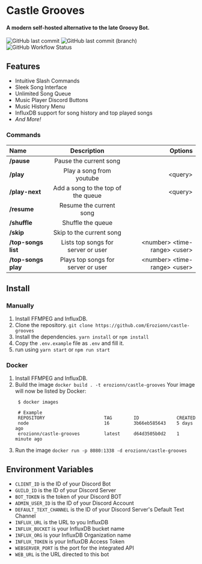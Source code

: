 # Castle Grooves
#### A modern self-hosted alternative to the late Groovy Bot.

![GitHub last commit](https://img.shields.io/github/last-commit/erozionn/castle-grooves/develop) ![GitHub last commit (branch)](https://img.shields.io/github/last-commit/erozionn/castle-grooves/develop?label=last%20dev%20commit) ![GitHub Workflow Status](https://img.shields.io/github/workflow/status/erozionn/castle-grooves/Docker%20Image%20CI?label=docker%20build)
## Features

* Intuitive Slash Commands
* Sleek Song Interface
* Unlimited Song Queue
* Music Player Discord Buttons
* Music History Menu
* InfluxDB support for song history and top played songs
* *And More!*
### Commands


|         Name         |            Description                 |            Options             |
|:---------------------|:--------------------------------------:|-------------------------------:|
|   **/pause**         |       Pause the current song           |                                |
|   **/play**          |      Play a song from youtube          |             \<query>           |
| **/play-next**       | Add a song to the top of the queue     |             \<query>           |
|  **/resume**         |      Resume the current song           |                                |
|  **/shuffle**        |         Shuffle the queue              |                                |
|   **/skip**          |      Skip to the current song          |                                |
| **/top-songs list**  |   Lists top songs for server or user   | \<number> \<time-range> \<user>|
| **/top-songs play**  |   Plays top songs for server or user   | \<number> \<time-range> \<user>|

## Install

### Manually

1. Install FFMPEG and InfluxDB.
2. Clone the repository. `git clone https://github.com/Erozionn/castle-grooves`
3. Install the dependencies. `yarn install` or `npm install`
4. Copy the `.env.example` file as `.env` and fill it.
5. run using `yarn start` or `npm run start`
### Docker

1. Install FFMPEG and InfluxDB.
2. Build the image `docker build . -t erozionn/castle-grooves`
   Your image will now be listed by Docker:
   ```
    $ docker images

    # Example
    REPOSITORY                      TAG        ID              CREATED
    node                            16         3b66eb585643    5 days ago
    erozionn/castle-grooves         latest     d64d3505b0d2    1 minute ago
   ```
3. Run the image `docker run -p 8080:1338 -d erozionn/castle-grooves`
## Environment Variables

* `CLIENT_ID` is the ID of your Discord Bot
* `GUILD_ID` is the ID of your Discord Server
* `BOT_TOKEN` is the token of your Discord BOT
* `ADMIN_USER_ID` is the ID of your Discord Account
* `DEFAULT_TEXT_CHANNEL` is the ID of your Discord Server's Default Text Channel
* `INFLUX_URL` is the URL to you InfluxDB
* `INFLUX_BUCKET` is your InfluxDB bucket name
* `INFLUX_ORG` is your InfluxDB Organization name
* `INFLUX_TOKEN` is your InfluxDB Access Token
* `WEBSERVER_PORT` is the port for the integrated API
* `WEB_URL` is the URL directed to this bot
